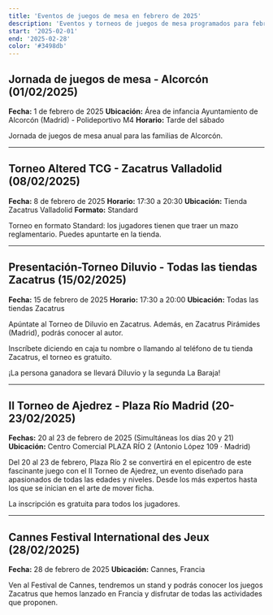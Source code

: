 ```yaml
---
title: 'Eventos de juegos de mesa en febrero de 2025'
description: 'Eventos y torneos de juegos de mesa programados para febrero de 2025 en España y Francia.'
start: '2025-02-01'
end: '2025-02-28'
color: '#3498db'
---
```


## Jornada de juegos de mesa - Alcorcón (01/02/2025)

**Fecha:** 1 de febrero de 2025
**Ubicación:** Área de infancia Ayuntamiento de Alcorcón (Madrid) - Polideportivo M4
**Horario:** Tarde del sábado

Jornada de juegos de mesa anual para las familias de Alcorcón.

---

## Torneo Altered TCG - Zacatrus Valladolid (08/02/2025)

**Fecha:** 8 de febrero de 2025
**Horario:** 17:30 a 20:30
**Ubicación:** Tienda Zacatrus Valladolid
**Formato:** Standard

Torneo en formato Standard: los jugadores tienen que traer un mazo reglamentario.
Puedes apuntarte en la tienda.

---

## Presentación-Torneo Diluvio - Todas las tiendas Zacatrus (15/02/2025)

**Fecha:** 15 de febrero de 2025
**Horario:** 17:30 a 20:00
**Ubicación:** Todas las tiendas Zacatrus

Apúntate al Torneo de Diluvio en Zacatrus. Además, en Zacatrus Pirámides (Madrid), podrás conocer al autor.

Inscríbete diciendo en caja tu nombre o llamando al teléfono de tu tienda Zacatrus, el torneo es gratuito.

¡La persona ganadora se llevará Diluvio y la segunda La Baraja!

---

## II Torneo de Ajedrez - Plaza Río Madrid (20-23/02/2025)

**Fechas:** 20 al 23 de febrero de 2025 (Simultáneas los días 20 y 21)
**Ubicación:** Centro Comercial PLAZA RÍO 2 (Antonio López 109 · Madrid)

Del 20 al 23 de febrero, Plaza Río 2 se convertirá en el epicentro de este fascinante juego con el II Torneo de Ajedrez, un evento diseñado para apasionados de todas las edades y niveles. Desde los más expertos hasta los que se inician en el arte de mover ficha.

La inscripción es gratuita para todos los jugadores.

---

## Cannes Festival International des Jeux (28/02/2025)

**Fecha:** 28 de febrero de 2025
**Ubicación:** Cannes, Francia

Ven al Festival de Cannes, tendremos un stand y podrás conocer los juegos Zacatrus que hemos lanzado en Francia y disfrutar de todas las actividades que proponen.
